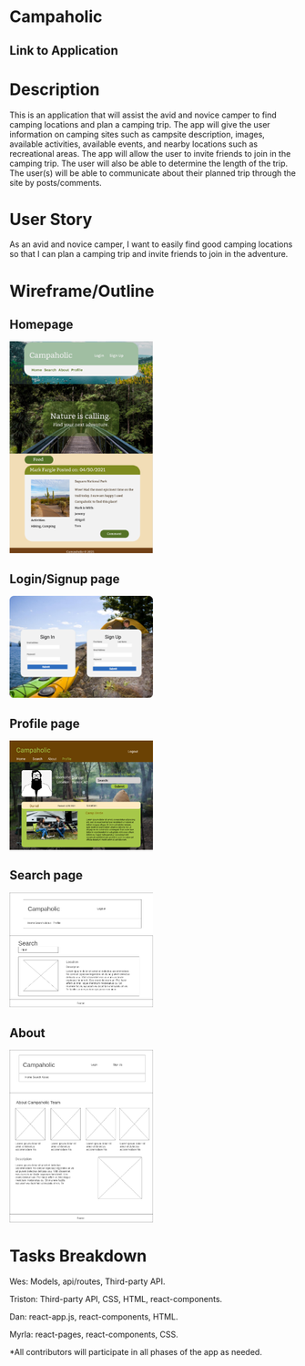 # Campaholic

## Link to Application

# Description
This is an application that will assist the avid and novice camper to find camping locations and plan a camping trip. The app will give the user information on camping sites such as campsite description, images, available activities, available events, and nearby locations such as recreational areas. The app will allow the user to invite friends to join in the camping trip. The user will also be able to determine the length of the trip. The user(s) will be able to communicate about their planned trip through the site by posts/comments. 

# User Story

As an avid and novice camper, I want to easily find good camping locations so that I can plan a camping trip and invite friends to join in the adventure.

# Wireframe/Outline
 ## Homepage
 <img src="./INSTRUCTIONS/Homepage.png" atl="photo holder" width="50%" height="50%"></img>

 ## Login/Signup page
 <img src="./INSTRUCTIONS/SignIn-SignUp.png" atl="photo holder" width="50%" height="50%"></img>

 ## Profile page
 <img src="./INSTRUCTIONS/Profilecampaholic.png" atl="photo holder" width="50%" height="50%"></img>

 ## Search page
 <img src="./INSTRUCTIONS/Search.png" atl="photo holder" width="50%" height="50%"></img>

 ## About
 <img src="./INSTRUCTIONS/About.png" atl="photo holder" width="50%" height="50%"></img>


# Tasks Breakdown

Wes: Models, api/routes, Third-party API. 

Triston: Third-party API, CSS, HTML, react-components.

Dan: react-app.js, react-components, HTML.

Myrla: react-pages, react-components, CSS. 

*All contributors will participate in all phases of the app as needed. 
